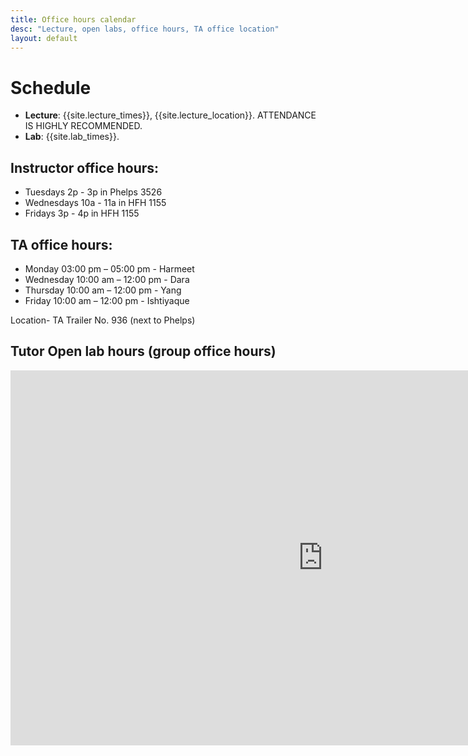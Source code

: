 ```yaml
---
title: Office hours calendar
desc: "Lecture, open labs, office hours, TA office location"
layout: default
---
```


# Schedule <a name="schedule"></a>

* **Lecture**: {{site.lecture_times}}, {{site.lecture_location}}. ATTENDANCE IS HIGHLY RECOMMENDED.
* **Lab**: {{site.lab_times}}.



## Instructor office hours: 
* Tuesdays 2p - 3p in Phelps 3526 
* Wednesdays 10a - 11a in HFH 1155
* Fridays 3p - 4p in HFH 1155



## TA office hours: 

* Monday     03:00 pm – 05:00 pm         - Harmeet
* Wednesday  10:00 am – 12:00 pm         - Dara
* Thursday   10:00 am – 12:00 pm         - Yang
* Friday     10:00 am – 12:00 pm         - Ishtiyaque


Location- TA Trailer No. 936 (next to Phelps)

## Tutor Open lab hours (group office hours)

<iframe src="https://docs.google.com/spreadsheets/d/e/2PACX-1vSkxkaJqWiDodK7H7mYLgHqWjeOKTvs4xEXZA-SHpcDS2pWXhyo78H_QZ4g7f9AHI39H4SDEmTXj_Gg/pubhtml?gid=4015272&amp;single=true&amp;widget=true&amp;headers=false" style="border-width:0" width="1000" height="600" frameborder="0" scrolling="no"></iframe>


